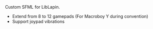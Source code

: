 Custom SFML for LibLapin.
- Extend from 8 to 12 gamepads (For Macroboy Y during convention)
- Support joypad vibrations
